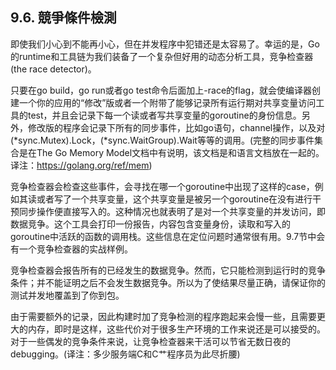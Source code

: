 ## 9.6. 競爭條件檢測

即使我们小心到不能再小心，但在并发程序中犯错还是太容易了。幸运的是，Go的runtime和工具链为我们装备了一个复杂但好用的动态分析工具，竞争检查器(the race detector)。

只要在go build，go run或者go test命令后面加上-race的flag，就会使编译器创建一个你的应用的“修改”版或者一个附带了能够记录所有运行期对共享变量访问工具的test，并且会记录下每一个读或者写共享变量的goroutine的身份信息。另外，修改版的程序会记录下所有的同步事件，比如go语句，channel操作，以及对(\*sync.Mutex).Lock，(\*sync.WaitGroup).Wait等等的调用。(完整的同步事件集合是在The Go Memory Model文档中有说明，该文档是和语言文档放在一起的。译注：https://golang.org/ref/mem)

竞争检查器会检查这些事件，会寻找在哪一个goroutine中出现了这样的case，例如其读或者写了一个共享变量，这个共享变量是被另一个goroutine在没有进行干预同步操作便直接写入的。这种情况也就表明了是对一个共享变量的并发访问，即数据竞争。这个工具会打印一份报告，内容包含变量身份，读取和写入的goroutine中活跃的函数的调用栈。这些信息在定位问题时通常很有用。9.7节中会有一个竞争检查器的实战样例。

竞争检查器会报告所有的已经发生的数据竞争。然而，它只能检测到运行时的竞争条件；并不能证明之后不会发生数据竞争。所以为了使结果尽量正确，请保证你的测试并发地覆盖到了你到包。

由于需要额外的记录，因此构建时加了竞争检测的程序跑起来会慢一些，且需要更大的内存，即时是这样，这些代价对于很多生产环境的工作来说还是可以接受的。对于一些偶发的竞争条件来说，让竞争检查器来干活可以节省无数日夜的debugging。(译注：多少服务端C和C艹程序员为此尽折腰)
